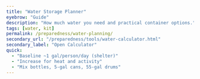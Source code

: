 ```yaml
---
title: "Water Storage Planner"
eyebrow: "Guide"
description: "How much water you need and practical container options."
tags: [water, kit]
permalink: /preparedness/water-planning/
secondary_url: "/preparedness/tools/water-calculator.html"
secondary_label: "Open Calculator"
quick:
  - "Baseline ~1 gal/person/day (shelter)"
  - "Increase for heat and activity"
  - "Mix bottles, 5-gal cans, 55-gal drums"
---
```

